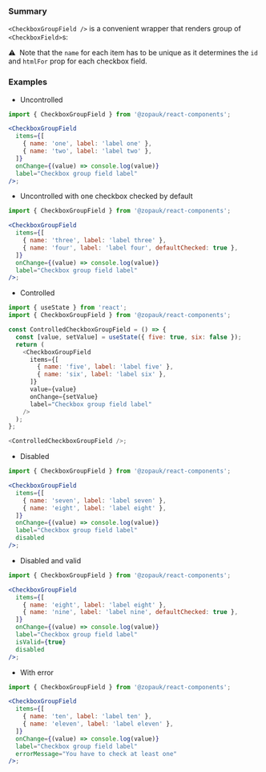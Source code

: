 ### Summary

`<CheckboxGroupField />` is a convenient wrapper that renders group of `<CheckboxField>`s:

⚠️ &nbsp;Note that the `name` for each item has to be unique as it determines the `id`
and `htmlFor` prop for each checkbox field.

### Examples

- Uncontrolled

```jsx
import { CheckboxGroupField } from '@zopauk/react-components';

<CheckboxGroupField
  items={[
    { name: 'one', label: 'label one' },
    { name: 'two', label: 'label two' },
  ]}
  onChange={(value) => console.log(value)}
  label="Checkbox group field label"
/>;
```

- Uncontrolled with one checkbox checked by default

```jsx
import { CheckboxGroupField } from '@zopauk/react-components';

<CheckboxGroupField
  items={[
    { name: 'three', label: 'label three' },
    { name: 'four', label: 'label four', defaultChecked: true },
  ]}
  onChange={(value) => console.log(value)}
  label="Checkbox group field label"
/>;
```

- Controlled

```js
import { useState } from 'react';
import { CheckboxGroupField } from '@zopauk/react-components';

const ControlledCheckboxGroupField = () => {
  const [value, setValue] = useState({ five: true, six: false });
  return (
    <CheckboxGroupField
      items={[
        { name: 'five', label: 'label five' },
        { name: 'six', label: 'label six' },
      ]}
      value={value}
      onChange={setValue}
      label="Checkbox group field label"
    />
  );
};

<ControlledCheckboxGroupField />;
```

- Disabled

```jsx
import { CheckboxGroupField } from '@zopauk/react-components';

<CheckboxGroupField
  items={[
    { name: 'seven', label: 'label seven' },
    { name: 'eight', label: 'label eight' },
  ]}
  onChange={(value) => console.log(value)}
  label="Checkbox group field label"
  disabled
/>;
```

- Disabled and valid

```jsx
import { CheckboxGroupField } from '@zopauk/react-components';

<CheckboxGroupField
  items={[
    { name: 'eight', label: 'label eight' },
    { name: 'nine', label: 'label nine', defaultChecked: true },
  ]}
  onChange={(value) => console.log(value)}
  label="Checkbox group field label"
  isValid={true}
  disabled
/>;
```

- With error

```jsx
import { CheckboxGroupField } from '@zopauk/react-components';

<CheckboxGroupField
  items={[
    { name: 'ten', label: 'label ten' },
    { name: 'eleven', label: 'label eleven' },
  ]}
  onChange={(value) => console.log(value)}
  label="Checkbox group field label"
  errorMessage="You have to check at least one"
/>;
```
